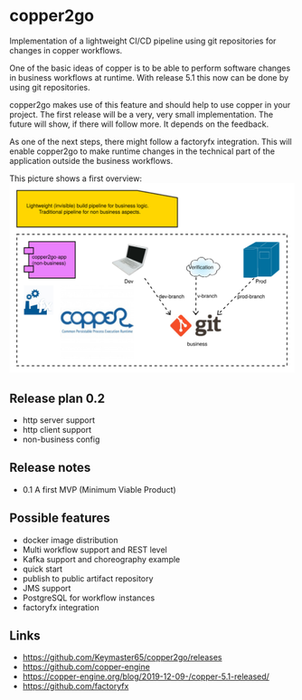 # copper2go
 Implementation of a lightweight CI/CD pipeline using git repositories for changes in copper workflows.
 
 One of the basic ideas of copper is to be able to perform software changes in business workflows at runtime. With release 5.1 this now can be done by using git repositories.
 
 copper2go makes use of this feature and should help to use copper in your project. The first release will be a very, very small implementation. The future will show, if there will follow more. It depends on the feedback.
 
 As one of the next steps, there might follow a factoryfx integration. This will enable copper2go to make runtime changes in the technical part of the application outside the business workflows.
 
 This picture shows a first overview:
 ![This picture shows a first overview](copper2goOverview.svg)
 
 ## Release plan 0.2
  * http server support
  * http client support
  * non-business config
  
## Release notes
 * 0.1 A first MVP (Minimum Viable Product)
 
 ## Possible features
 * docker image distribution
 * Multi workflow support and REST level
 * Kafka support and choreography example
 * quick start
 * publish to public artifact repository
 * JMS support 
 * PostgreSQL for workflow instances
 * factoryfx integration
 
 ## Links
 * https://github.com/Keymaster65/copper2go/releases
 * https://github.com/copper-engine
 * https://copper-engine.org/blog/2019-12-09-/copper-5.1-released/
 * https://github.com/factoryfx
